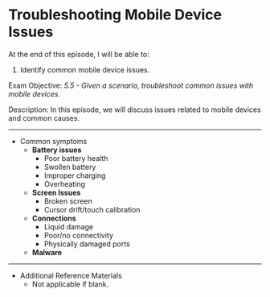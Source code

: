 # Troubleshooting Mobile Device Issues

At the end of this episode, I will be able to:

1. Identify common mobile device issues.

Exam Objective: *5.5 - Given a scenario, troubleshoot common issues with mobile devices*.

Description: In this episode, we will discuss issues related to mobile devices and common causes.

---------


* Common symptoms
	+ **Battery issues**
		- Poor battery health
		- Swollen battery
		- Improper charging
		- Overheating
	+ **Screen Issues**
		- Broken screen
		- Cursor drift/touch calibration
	+ **Connections**
		- Liquid damage
		- Poor/no connectivity
		- Physically damaged ports
	+ **Malware**

---------

* Additional Reference Materials
	+ Not applicable if blank.

			
